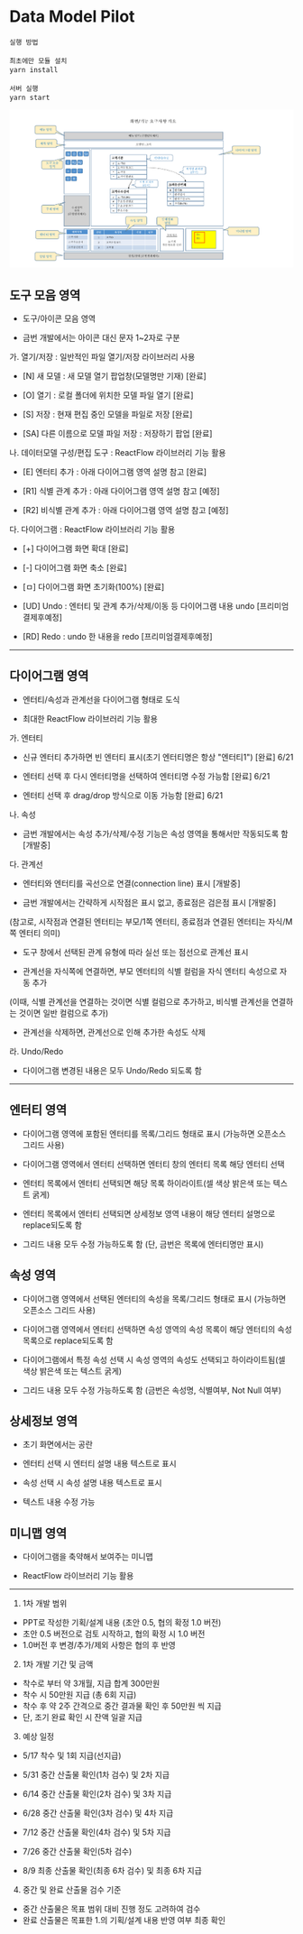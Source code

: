 # Data Model Pilot

```
실행 방법 

최초에만 모듈 설치
yarn install

서버 실행
yarn start

```

![Data Model Pilot](./public/img/data_model_img.png)

## 도구 모음 영역

- 도구/아이콘 모음 영역

- 금번 개발에서는 아이콘 대신 문자 1~2자로 구분

가. 열기/저장 : 일반적인 파일 열기/저장 라이브러리 사용

- [N] 새 모델 : 새 모델 열기 팝업창(모델명만 기재) [완료]

- [O] 열기 : 로컬 폴더에 위치한 모델 파일 열기 [완료]

- [S] 저장 : 현재 편집 중인 모델을 파일로 저장 [완료]

- [SA] 다른 이름으로 모델 파일 저장 : 저장하기 팝업 [완료]

나. 데이터모델 구성/편집 도구 : ReactFlow 라이브러리 기능 활용

- [E] 엔터티 추가 : 아래 다이어그램 영역 설명 참고 [완료]

- [R1] 식별 관계 추가 : 아래 다이어그램 영역 설명 참고 [예정]

- [R2] 비식별 관계 추가 : 아래 다이어그램 영역 설명 참고 [예정]

다. 다이어그램 : ReactFlow 라이브러리 기능 활용

- [+] 다이어그램 화면 확대 [완료]

- [-] 다이어그램 화면 축소 [완료]

- [ㅁ] 다이어그램 화면 초기화(100%) [완료]

- [UD] Undo : 엔터티 및 관계 추가/삭제/이동 등 다이어그램 내용 undo [프리미엄결제후예정]

- [RD] Redo : undo 한 내용을 redo [프리미엄결제후예정]

---
## 다이어그램 영역

- 엔터티/속성과 관계선을 다이어그램 형태로 도식

- 최대한 ReactFlow 라이브러리 기능 활용

가. 엔터티

- 신규 엔터티 추가하면 빈 엔터티 표시(초기 엔터티명은 항상 "엔터티1") [완료] 6/21

- 엔터티 선택 후 다시 엔터티명을 선택하여 엔터티명 수정 가능함 [완료] 6/21

- 엔터티 선택 후 drag/drop 방식으로 이동 가능함 [완료] 6/21

나. 속성

- 금번 개발에서는 속성 추가/삭제/수정 기능은 속성 영역을 통해서만 작동되도록 함 [개발중]

다. 관계선

- 엔터티와 엔터티를 곡선으로 연결(connection line) 표시 [개발중]

- 금번 개발에서는 간략하게 시작점은 표시 없고, 종료점은 검은점 표시 [개발중]

(참고로, 시작점과 연결된 엔터티는 부모/1쪽 엔터티, 종료점과 연결된 엔터티는 
자식/M쪽 엔터티 의미)

- 도구 창에서 선택된 관계 유형에 따라 실선 또는 점선으로 관계선 표시

- 관계선을 자식쪽에 연결하면, 부모 엔터티의 식별 컬럼을 자식 엔터티 속성으로 자동
추가

(이때, 식별 관계선을 연결하는 것이면 식별 컬럼으로 추가하고, 비식별 관계선을
연결하는 것이면 일반 컬럼으로 추가)

- 관계선을 삭제하면, 관계선으로 인해 추가한 속성도 삭제

라. Undo/Redo

- 다이어그램 변경된 내용은 모두 Undo/Redo 되도록 함
---
## 엔터티 영역

- 다이어그램 영역에 포함된 엔터티를 목록/그리드 형태로 표시 (가능하면 오픈소스 그리드 사용)

- 다이어그램 영역에서 엔터티 선택하면 엔터티 창의 엔터티 목록 해당 엔터티 선택

- 엔터티 목록에서 엔터티 선택되면 해당 목록 하이라이트(셀 색상 밝은색 또는 텍스트 굵게) 

- 엔터티 목록에서 엔터티 선택되면 상세정보 영역 내용이 해당 엔터티 설명으로 replace되도록 함

- 그리드 내용 모두 수정 가능하도록 함 (단, 금번은 목록에 엔터티명만 표시)

## 속성 영역

- 다이어그램 영역에서 선택된 엔터티의 속성을 목록/그리드 형태로 표시 (가능하면 오픈소스 그리드 사용)

- 다이어그램 영역에서 엔터티 선택하면 속성 영역의 속성 목록이 해당 엔터티의 속성 목록으로 replace되도록 함

- 다이어그램에서 특정 속성 선택 시 속성 영역의 속성도 선택되고 하이라이트됨(셀 색상 밝은색 또는 텍스트 굵게)

- 그리드 내용 모두 수정 가능하도록 함 (금번은 속성명, 식별여부, Not Null 여부)

## 상세정보 영역

- 초기 화면에서는 공란

- 엔터티 선택 시 엔터티 설명 내용 텍스트로 표시

- 속성 선택 시 속성 설명 내용 텍스트로 표시

- 텍스트 내용 수정 가능

##  미니맵 영역

- 다이어그램을 축약해서 보여주는 미니맵

- ReactFlow 라이브러리 기능 활용
---


1. 1차 개발 범위
- PPT로 작성한 기획/설계 내용 (초안 0.5, 협의 확정 1.0 버전)
- 초안 0.5 버전으로 검토 시작하고, 협의 확정 시 1.0 버전
- 1.0버전 후 변경/추가/제외 사항은 협의 후 반영

2. 1차 개발 기간 및 금액
- 착수로 부터 약 3개월, 지급 합계 300만원
- 착수 시 50만원 지급 (총 6회 지급)
- 착수 후 약 2주 간격으로 중간 결과물 확인 후 50만원 씩 지급
- 단, 조기 완료 확인 시 잔액 일괄 지급

3. 예상 일정
- 5/17 착수 및 1회 지급(선지급)
- 5/31 중간 산출물 확인(1차 검수) 및 2차 지급
- 6/14 중간 산출물 확인(2차 검수) 및 3차 지급

- 6/28 중간 산출물 확인(3차 검수) 및 4차 지급
- 7/12 중간 산출물 확인(4차 검수) 및 5차 지급
- 7/26 중간 산출물 확인(5차 검수)
- 8/9 최종 산출물 확인(최종 6차 검수) 및 최종 6차 지급

4. 중간 및 완료 산출물 검수 기준
- 중간 산출물은 목표 범위 대비 진행 정도 고려하여 검수
- 완료 산출물은 목표한 1.의 기획/설계 내용 반영 여부 최종 확인